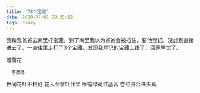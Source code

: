```yaml
---
title: '78个宝藏'
date: 2020-07-01 08:35:12
tags: diary
---
```

我和我爸爸去南里打宝藏，到了南里我以为爸爸会被挡住，要他登记，没想到直接进去了。一直往里走打了3个宝藏。发现我登记的宝藏上线了，回家睡觉了。



赠荷花

      李商隐

世间花叶不相伦
花入金盆叶作尘
唯有绿荷红菡萏
卷舒开合任天真
